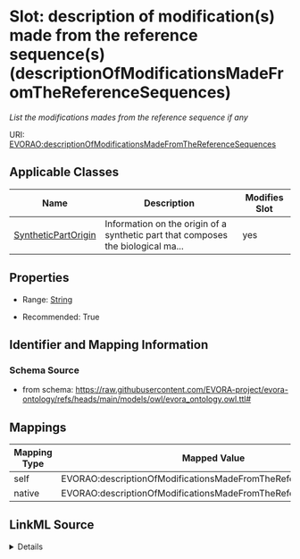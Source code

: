 

# Slot: description of modification(s) made from the reference sequence(s) (descriptionOfModificationsMadeFromTheReferenceSequences)


_List the modifications mades from the reference sequence if any_





URI: [EVORAO:descriptionOfModificationsMadeFromTheReferenceSequences](https://raw.githubusercontent.com/EVORA-project/evora-ontology/refs/heads/main/models/owl/evora_ontology.owl.ttl#descriptionOfModificationsMadeFromTheReferenceSequences)



<!-- no inheritance hierarchy -->





## Applicable Classes

| Name | Description | Modifies Slot |
| --- | --- | --- |
| [SyntheticPartOrigin](SyntheticPartOrigin.md) | Information on the origin of a synthetic part that composes the biological ma... |  yes  |







## Properties

* Range: [String](String.md)

* Recommended: True





## Identifier and Mapping Information







### Schema Source


* from schema: https://raw.githubusercontent.com/EVORA-project/evora-ontology/refs/heads/main/models/owl/evora_ontology.owl.ttl#




## Mappings

| Mapping Type | Mapped Value |
| ---  | ---  |
| self | EVORAO:descriptionOfModificationsMadeFromTheReferenceSequences |
| native | EVORAO:descriptionOfModificationsMadeFromTheReferenceSequences |




## LinkML Source

<details>
```yaml
name: descriptionOfModificationsMadeFromTheReferenceSequences
description: List the modifications mades from the reference sequence if any
title: description of modification(s) made from the reference sequence(s)
from_schema: https://raw.githubusercontent.com/EVORA-project/evora-ontology/refs/heads/main/models/owl/evora_ontology.owl.ttl#
rank: 1000
alias: descriptionOfModificationsMadeFromTheReferenceSequences
domain_of:
- SyntheticPartOrigin
range: string
required: false
recommended: true
multivalued: false

```
</details>